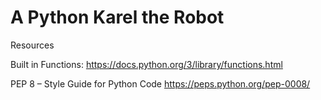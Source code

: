 # A Python Karel the Robot





Resources

Built in Functions: 
https://docs.python.org/3/library/functions.html


PEP 8 – Style Guide for Python Code
https://peps.python.org/pep-0008/
